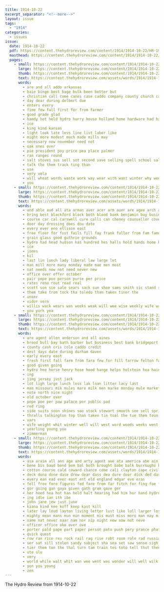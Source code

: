 ```yaml
---
title: 1914-10-22
excerpt_separator: "<!--more-->"
layout: issue
tags:
  - "1914"
categories:
  - issues
issue:
  date: 1914-10-22
  pdf: https://content.thehydroreview.com/content/1914/1914-10-22/HR-1914-10-22.pdf
  masthead: https://content.thehydroreview.com/content/1914/1914-10-22/masthead/HR-1914-10-22.jpg
  pages:
    - small: https://content.thehydroreview.com/content/1914/1914-10-22/small/HR-1914-10-22-01.jpg
      large: https://content.thehydroreview.com/content/1914/1914-10-22/large/HR-1914-10-22-01.jpg
      thumb: https://content.thehydroreview.com/content/1914/1914-10-22/thumbnails/HR-1914-10-22-01.jpg
      text: https://content.thehydroreview.com/assets/words/1914/1914-10-22/HR-1914-10-22-01.txt
      words:
        - are and all addo arkansas
        - baie binge best bage bulk been better but
        - christian call come canes case caddo company county church car cabbage
        - day dear during delbert due
        - enters every
        - fine few fall first for from farmer
        - good grade glad
        - handy hot held hydro hurry house holland home hardware had has hard
        - ice
        - king kind kansas
        - light look late less line list labor like
        - might more modest much made mills may
        - necessary now november need not
        - oak ones over
        - pie president poy price pea place palmer
        - ran ranges round
        - salt stoves sus sell sot second save selling spell school sale stove show simmons sunday say smile stands
        - talk the them track ting than
        - use
        - very vola
        - will wheat words waste work way wear with want winter why week
        - you
    - small: https://content.thehydroreview.com/content/1914/1914-10-22/small/HR-1914-10-22-02.jpg
      large: https://content.thehydroreview.com/content/1914/1914-10-22/large/HR-1914-10-22-02.jpg
      thumb: https://content.thehydroreview.com/content/1914/1914-10-22/thumbnails/HR-1914-10-22-02.jpg
      text: https://content.thehydroreview.com/assets/words/1914/1914-10-22/HR-1914-10-22-02.txt
      words:
        - and able aud all ata arman aver acer arm auer are agee arch allen
        - bring best blackford block both blood bank benjamin buy business bottle better bethel bridges bible
        - course car cal carswell cure calli can cheney counsellor cove call caddo company cattle clerk college clock church county case
        - door day dressing does dou date
        - every ever eno ellison east
        - free floor for fost fails fill fay frank fuller from fam famous fow
        - grain glass good guthrie grounds
        - hydro had head hudson has hundred hes halls hold hands home hunger harness
        - ice
        - jones
        - kil
        - last lin lunch lady liberal law large let
        - man mill more many monday made mae men most
        - nat needs now not need never new
        - office over offer october
        - pair pope poo person purse per price
        - rates reno rout read real
        - scott son sie sale sears sack sun shoe sams smith sic stand styles second sood serb special suit strength see school
        - them take trom tock tha toledo than taken tiner the
        - unser
        - vidor vern
        - willis wack wears was weeks weak will wee wise weekly wife want
        - you york yea
    - small: https://content.thehydroreview.com/content/1914/1914-10-22/small/HR-1914-10-22-03.jpg
      large: https://content.thehydroreview.com/content/1914/1914-10-22/large/HR-1914-10-22-03.jpg
      thumb: https://content.thehydroreview.com/content/1914/1914-10-22/thumbnails/HR-1914-10-22-03.jpg
      text: https://content.thehydroreview.com/assets/words/1914/1914-10-22/HR-1914-10-22-03.txt
      words:
        - are agent allen anderson and all aines
        - brood bull bay bath barber but business best bank bridgeport back buy black
        - county cash cris cole caddo credit
        - dest days date during durham daven
        - early every east
        - fresh first fall farm from fara few for fill farrow felton face
        - good given going
        - hydro hee horse henry hose hood hange helps holstein hea hain half hint head
        - ing
        - jing jersey just jack
        - lot ligh large lunch less lak loan litter lacy last
        - man missouri mik mules mare milk men marke monday mule market mos morning mer mir miller mccool miles
        - note north nice night
        - old october over
        - pope poe per paw palace por public pad
        - red ring
        - side suits soon shines sao stock stewart smooth see sell spring steers short switch saturday scott sale steer shoats seek stuff
        - thralls talkington top than taken tin toal the tue them toun
        - vars
        - wife weight whit winter well will west word woods weeks went with week want white
        - yearling young you
        - zimmerman
    - small: https://content.thehydroreview.com/content/1914/1914-10-22/small/HR-1914-10-22-04.jpg
      large: https://content.thehydroreview.com/content/1914/1914-10-22/large/HR-1914-10-22-04.jpg
      thumb: https://content.thehydroreview.com/content/1914/1914-10-22/thumbnails/HR-1914-10-22-04.jpg
      text: https://content.thehydroreview.com/assets/words/1914/1914-10-22/HR-1914-10-22-04.txt
      words:
        - asa arain all ann age and arty agent ave ata america abe ain aster aud are aid
        - bene bis baud bond bem bal both brought babe balk burroughs but bands beer bees back bradley been bea bour bound bin broad bee bie board
        - cotton course cald coward chance come cali clayton cape civil church can cust chant chute coe cabin case college cas campbell caldwell
        - deck dona done dase drew dear dass dea dure door dick ded das due days during
        - every ean ead ever east ent eld england edgar eve eras
        - fell free fore figures fed fare from far fitch for fing foe forget
        - gor going gan gaya given gath gram gave ger
        - her heed hea hot han held halt hearing had him hor hand hydro
        - ing idle ian ith ibe
        - john jane jew just june
        - kiana kind kee koff keep kast kill
        - later lay loud layton living letter lust like loll larger lose left london little last low love
        - mighty mean mans mun min moment mis must miss moro man may mission moat men
        - name nat never naar nam nor nip night new now not neve
        - officer office oko over ove
        - porter pald pape part paper person pato push pery prance phat president paris past pins pana pani pore
        - quick quest
        - row ran rice res rock rail rag rise robt room role rad russian
        - ser sat sill stolen sandy subject sha sea set saw sense sigh sian sees sanda sul sor sot scarlet she sit son self standing sou surgeon secret ship such shall seats see still
        - tier them ton the thal turn tam train tes toto tell thut then tey taken tin town tad tilt taste till tote ting toy trom thea toward trust ted tom thi tar tim tite
        - ute ulu
        - very
        - world while walt whit wan wee went was wonder will well wilk white why west witty wish want with write won
        - yon you young
        - zen
---
```


The Hydro Review from 1914-10-22

<!--more-->


